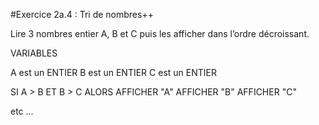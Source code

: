 #Exercice 2a.4 : Tri de nombres++

Lire 3 nombres entier A, B et C puis les afficher dans l’ordre décroissant.

VARIABLES

A est un ENTIER
B est un ENTIER
C est un ENTIER

SI A > B ET B > C
ALORS
AFFICHER "A"
AFFICHER "B"
AFFICHER "C"

etc ...